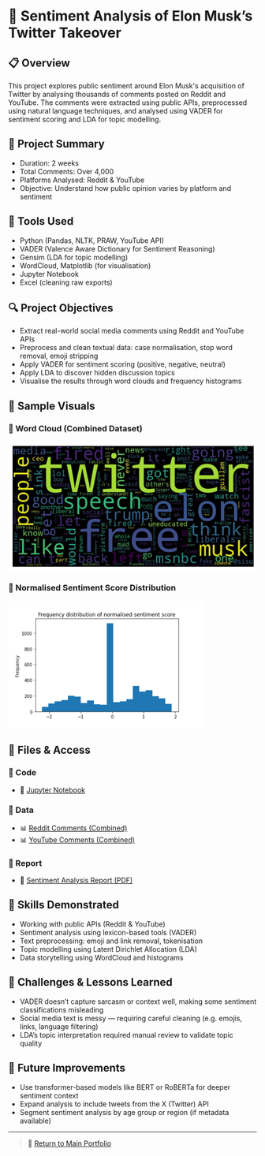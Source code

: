 # 🧠 Sentiment Analysis of Elon Musk’s Twitter Takeover

## 📋 Overview
This project explores public sentiment around Elon Musk's acquisition of Twitter by analysing thousands of comments posted on Reddit and YouTube. The comments were extracted using public APIs, preprocessed using natural language techniques, and analysed using VADER for sentiment scoring and LDA for topic modelling.

## 📅 Project Summary
- Duration: 2 weeks
- Total Comments: Over 4,000
- Platforms Analysed: Reddit & YouTube
- Objective: Understand how public opinion varies by platform and sentiment

## 🧰 Tools Used
- Python (Pandas, NLTK, PRAW, YouTube API)
- VADER (Valence Aware Dictionary for Sentiment Reasoning)
- Gensim (LDA for topic modelling)
- WordCloud, Matplotlib (for visualisation)
- Jupyter Notebook
- Excel (cleaning raw exports)

## 🔍 Project Objectives
- Extract real-world social media comments using Reddit and YouTube APIs
- Preprocess and clean textual data: case normalisation, stop word removal, emoji stripping
- Apply VADER for sentiment scoring (positive, negative, neutral)
- Apply LDA to discover hidden discussion topics
- Visualise the results through word clouds and frequency histograms

## 📸 Sample Visuals

### 🔹 Word Cloud (Combined Dataset)
![Word Cloud](./Sentiment-Analysis-Elon-Musk-Twitter/images/word%20cloud.png)

### 🔹 Normalised Sentiment Score Distribution
![Sentiment Histogram](./Sentiment-Analysis-Elon-Musk-Twitter/images/Normalised%20sentiment%20score%20distribution.png)

## 📂 Files & Access

### 📁 Code
- 🧪 [Jupyter Notebook](./Sentiment-Analysis-Elon-Musk-Twitter/code/CombinedCommentInfo.ipynb)

### 📁 Data
- 📊 [Reddit Comments (Combined)](./Sentiment-Analysis-Elon-Musk-Twitter/data/1104-RedditCommentsCombined.xlsx)
- 📊 [YouTube Comments (Combined)](./Sentiment-Analysis-Elon-Musk-Twitter/data/3081-YouTubeCommentsCombined.xlsx)

### 📁 Report
- 📄 [Sentiment Analysis Report (PDF)](./Sentiment-Analysis-Elon-Musk-Twitter/report/Sentiment-Analysis-Elon-Musk-Twitter.pdf)

## 🧠 Skills Demonstrated
- Working with public APIs (Reddit & YouTube)
- Sentiment analysis using lexicon-based tools (VADER)
- Text preprocessing: emoji and link removal, tokenisation
- Topic modelling using Latent Dirichlet Allocation (LDA)
- Data storytelling using WordCloud and histograms

## 🔄 Challenges & Lessons Learned
- VADER doesn’t capture sarcasm or context well, making some sentiment classifications misleading
- Social media text is messy — requiring careful cleaning (e.g. emojis, links, language filtering)
- LDA’s topic interpretation required manual review to validate topic quality

## 🚀 Future Improvements
- Use transformer-based models like BERT or RoBERTa for deeper sentiment context
- Expand analysis to include tweets from the X (Twitter) API
- Segment sentiment analysis by age group or region (if metadata available)

---

> 📁 [Return to Main Portfolio](../..)
